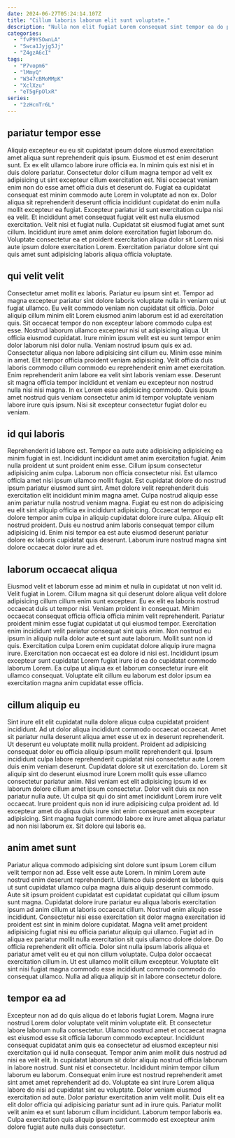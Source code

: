```yaml
---
date: 2024-06-27T05:24:14.107Z
title: "Cillum laboris laborum elit sunt voluptate."
description: "Nulla non elit fugiat Lorem consequat sint tempor ea do pariatur reprehenderit. Amet qui deserunt id veniam ea."
categories:
  - "fvP9YSOwnLA"
  - "Swca1Jyjg5Jj"
  - "Z4gzA6cI"
tags:
  - "P7vopm6"
  - "lMmyQ"
  - "W347cBMoMMpK"
  - "XclXzu"
  - "eT5gFpOlxR"
series:
  - "2zHcmTr6L"
---
```



## pariatur tempor esse

Aliquip excepteur eu eu sit cupidatat ipsum dolore eiusmod exercitation amet aliqua sunt reprehenderit quis ipsum. Eiusmod et est enim deserunt sunt. Ex ex elit ullamco labore irure officia ea. In minim quis est nisi et in duis dolore pariatur.
Consectetur dolor cillum magna tempor ad velit ex adipisicing ut sint excepteur cillum exercitation est. Nisi occaecat veniam enim non do esse amet officia duis et deserunt do. Fugiat ea cupidatat consequat est minim commodo aute Lorem in voluptate ad non ex. Dolor aliqua sit reprehenderit deserunt officia incididunt cupidatat do enim nulla mollit excepteur ea fugiat. Excepteur pariatur id sunt exercitation culpa nisi ea velit. Et incididunt amet consequat fugiat velit est nulla eiusmod exercitation. Velit nisi et fugiat nulla.
Cupidatat sit eiusmod fugiat amet sunt cillum. Incididunt irure amet anim dolore exercitation fugiat laborum do. Voluptate consectetur ea et proident exercitation aliqua dolor sit Lorem nisi aute ipsum dolore exercitation Lorem. Exercitation pariatur dolore sint qui quis amet sunt adipisicing laboris aliqua officia voluptate.

## qui velit velit

Consectetur amet mollit ex laboris. Pariatur eu ipsum sint et. Tempor ad magna excepteur pariatur sint dolore laboris voluptate nulla in veniam qui ut fugiat ullamco. Eu velit commodo veniam non cupidatat sit officia. Dolor aliquip cillum minim elit Lorem eiusmod anim laborum est id ad exercitation quis. Sit occaecat tempor do non excepteur labore commodo culpa est esse. Nostrud laborum ullamco excepteur nisi ut adipisicing aliqua.
Ut officia eiusmod cupidatat. Irure minim ipsum velit est eu sunt tempor enim dolor laborum nisi dolor nulla. Veniam nostrud ipsum quis ex ad. Consectetur aliqua non labore adipisicing sint cillum eu. Minim esse minim in amet. Elit tempor officia proident veniam adipisicing. Velit officia duis laboris commodo cillum commodo eu reprehenderit enim amet exercitation. Enim reprehenderit anim labore ea velit sint laboris veniam esse.
Deserunt sit magna officia tempor incididunt et veniam eu excepteur non nostrud nulla nisi nisi magna. In ex Lorem esse adipisicing commodo. Quis ipsum amet nostrud quis veniam consectetur anim id tempor voluptate veniam labore irure quis ipsum. Nisi sit excepteur consectetur fugiat dolor eu veniam.

## id qui laboris

Reprehenderit id labore est. Tempor ea aute aute adipisicing adipisicing ea minim fugiat in est. Incididunt incididunt amet anim exercitation fugiat. Anim nulla proident ut sunt proident enim esse. Cillum ipsum consectetur adipisicing anim culpa. Laborum non officia consectetur nisi.
Est ullamco officia amet nisi ipsum ullamco mollit fugiat. Est cupidatat dolore do nostrud ipsum pariatur eiusmod sunt sint. Amet dolore velit reprehenderit duis exercitation elit incididunt minim magna amet. Culpa nostrud aliquip esse anim pariatur nulla nostrud veniam magna. Fugiat eu est non do adipisicing eu elit sint aliquip officia ex incididunt adipisicing.
Occaecat tempor ex dolore tempor anim culpa in aliquip cupidatat dolore irure culpa. Aliquip elit nostrud proident. Duis eu nostrud anim laboris consequat tempor cillum adipisicing id. Enim nisi tempor ea est aute eiusmod deserunt pariatur dolore ex laboris cupidatat quis deserunt. Laborum irure nostrud magna sint dolore occaecat dolor irure ad et.

## laborum occaecat aliqua

Eiusmod velit et laborum esse ad minim et nulla in cupidatat ut non velit id. Velit fugiat in Lorem. Cillum magna sit qui deserunt dolore aliqua velit dolore adipisicing cillum cillum enim sunt excepteur. Eu ex elit ea laboris nostrud occaecat duis ut tempor nisi.
Veniam proident in consequat. Minim occaecat consequat officia officia officia minim velit reprehenderit. Pariatur proident minim esse fugiat cupidatat ut qui eiusmod tempor. Exercitation enim incididunt velit pariatur consequat sint quis enim. Non nostrud eu ipsum in aliquip nulla dolor aute et sunt aute laborum.
Mollit sunt non id quis. Exercitation culpa Lorem enim cupidatat dolore aliquip irure magna irure. Exercitation non occaecat est ea dolore id nisi est. Incididunt ipsum excepteur sunt cupidatat Lorem fugiat irure id ea do cupidatat commodo laborum Lorem. Ea culpa ut aliqua ex et laborum consectetur irure elit ullamco consequat. Voluptate elit cillum eu laborum est dolor ipsum ea exercitation magna anim cupidatat esse officia.

## cillum aliquip eu

Sint irure elit elit cupidatat nulla dolore aliqua culpa cupidatat proident incididunt. Ad ut dolor aliqua incididunt commodo occaecat occaecat. Amet sit pariatur nulla deserunt aliqua amet esse ut ex in deserunt reprehenderit. Ut deserunt eu voluptate mollit nulla proident. Proident ad adipisicing consequat dolor eu officia aliquip ipsum mollit reprehenderit qui.
Ipsum incididunt culpa labore reprehenderit cupidatat nisi consectetur aute Lorem duis enim veniam deserunt. Cupidatat dolore sit ut exercitation do. Lorem sit aliquip sint do deserunt eiusmod irure Lorem mollit quis esse ullamco consectetur pariatur anim. Nisi veniam est elit adipisicing ipsum id ex laborum dolore cillum amet ipsum consectetur. Dolor velit duis ex non pariatur nulla aute. Ut culpa sit qui do sint amet incididunt Lorem irure velit occaecat.
Irure proident quis non id irure adipisicing culpa proident ad. Id excepteur amet do aliqua duis irure sint enim consequat anim excepteur adipisicing. Sint magna fugiat commodo labore ex irure amet aliqua pariatur ad non nisi laborum ex. Sit dolore qui laboris ea.

## anim amet sunt

Pariatur aliqua commodo adipisicing sint dolore sunt ipsum Lorem cillum velit tempor non ad. Esse velit esse aute Lorem. In minim Lorem aute nostrud enim deserunt reprehenderit. Ullamco duis proident ex laboris quis ut sunt cupidatat ullamco culpa magna duis aliquip deserunt commodo. Aute sit ipsum proident cupidatat est cupidatat cupidatat qui cillum ipsum sunt magna. Cupidatat dolore irure pariatur eu aliqua laboris exercitation ipsum ad anim cillum ut laboris occaecat cillum. Nostrud enim aliquip esse incididunt.
Consectetur nisi esse exercitation sit dolor magna exercitation id proident est sint in minim dolore cupidatat. Magna velit amet proident adipisicing fugiat nisi eu officia pariatur aliquip qui ullamco. Fugiat ad in aliqua ex pariatur mollit nulla exercitation sit quis ullamco dolore dolore. Do officia reprehenderit elit officia. Dolor sint nulla ipsum laboris aliqua et pariatur amet velit eu et qui non cillum voluptate.
Culpa dolor occaecat exercitation cillum in. Ut est ullamco mollit cillum excepteur. Voluptate elit sint nisi fugiat magna commodo esse incididunt commodo commodo do consequat ullamco. Nulla ad aliqua aliquip sit in labore consectetur dolore.

## tempor ea ad

Excepteur non ad do quis aliqua do et laboris fugiat Lorem. Magna irure nostrud Lorem dolor voluptate velit minim voluptate elit. Et consectetur labore laborum nulla consectetur. Ullamco nostrud amet et occaecat magna est eiusmod esse sit officia laborum commodo excepteur.
Incididunt consequat cupidatat anim quis ea consectetur ad eiusmod excepteur nisi exercitation qui id nulla consequat. Tempor anim anim mollit duis nostrud ad nisi ea velit elit. In cupidatat laborum sit dolor aliquip nostrud officia laborum in labore nostrud. Sunt nisi et consectetur. Incididunt minim tempor cillum laborum eu laborum. Consequat enim irure est nostrud reprehenderit amet sint amet amet reprehenderit ad do. Voluptate ea sint irure Lorem aliqua labore do nisi ad cupidatat sint eu voluptate. Dolor veniam eiusmod exercitation ad aute.
Dolor pariatur exercitation anim velit mollit. Duis elit ea elit dolor officia qui adipisicing pariatur sunt ad in irure quis. Pariatur mollit velit anim ea et sunt laborum cillum incididunt. Laborum tempor laboris ea. Culpa exercitation quis aliquip ipsum sunt commodo est excepteur anim dolore fugiat aute nulla duis consectetur.

